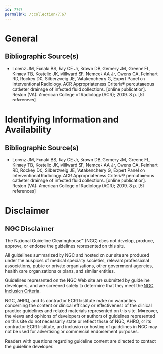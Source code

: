 ```yaml
---
id: 7767
permalink: /:collection/7767
---
```


# General

## Bibliographic Source(s)

- Lorenz JM, Funaki BS, Ray CE Jr, Brown DB, Gemery JM, Greene FL, Kinney TB, Kostelic JK, Millward SF, Nemcek AA Jr, Owens CA, Reinhart RD, Rockey DC, Silberzweig JE, Vatakencherry G, Expert Panel on Interventional Radiology. ACR Appropriateness Criteria® percutaneous catheter drainage of infected fluid collections. [online publication]. Reston (VA): American College of Radiology (ACR); 2009. 8 p. [51 references]

# Identifying Information and Availability

## Bibliographic Source(s)

- Lorenz JM, Funaki BS, Ray CE Jr, Brown DB, Gemery JM, Greene FL, Kinney TB, Kostelic JK, Millward SF, Nemcek AA Jr, Owens CA, Reinhart RD, Rockey DC, Silberzweig JE, Vatakencherry G, Expert Panel on Interventional Radiology. ACR Appropriateness Criteria® percutaneous catheter drainage of infected fluid collections. [online publication]. Reston (VA): American College of Radiology (ACR); 2009. 8 p. [51 references]

# Disclaimer

## NGC Disclaimer

The National Guideline Clearinghouse™ (NGC) does not develop, produce, approve, or endorse the guidelines represented on this site.

All guidelines summarized by NGC and hosted on our site are produced under the auspices of medical specialty societies, relevant professional associations, public or private organizations, other government agencies, health care organizations or plans, and similar entities.

Guidelines represented on the NGC Web site are submitted by guideline developers, and are screened solely to determine that they meet the [NGC Inclusion Criteria](/help-and-about/summaries/inclusion-criteria).

NGC, AHRQ, and its contractor ECRI Institute make no warranties concerning the content or clinical efficacy or effectiveness of the clinical practice guidelines and related materials represented on this site. Moreover, the views and opinions of developers or authors of guidelines represented on this site do not necessarily state or reflect those of NGC, AHRQ, or its contractor ECRI Institute, and inclusion or hosting of guidelines in NGC may not be used for advertising or commercial endorsement purposes.

Readers with questions regarding guideline content are directed to contact the guideline developer.

